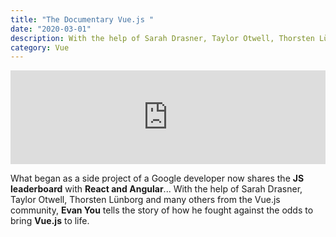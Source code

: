 ```yaml
---
title: "The Documentary Vue.js "
date: "2020-03-01"
description: With the help of Sarah Drasner, Taylor Otwell, Thorsten Lünborg and many others from the Vue.js community, Evan You tells the story of how he fought against the odds to bring Vuejs to life.
category: Vue
---
```


<iframe width="100%" src="https://www.youtube.com/embed/OrxmtDw4pVI" frameborder="0" allowfullscreen></iframe>

What began as a side project of a Google developer now shares the **JS leaderboard** with **React and Angular**... With the help of Sarah Drasner, Taylor Otwell, Thorsten Lünborg and many others from the Vue.js community, **Evan You** tells the story of how he fought against the odds to bring **Vue.js** to life.


